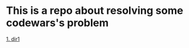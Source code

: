 # This is a repo about resolving some codewars's problem

[1. dir1](https://github.com/nguyenduclam1711/codewars/tree/master/dir1) 